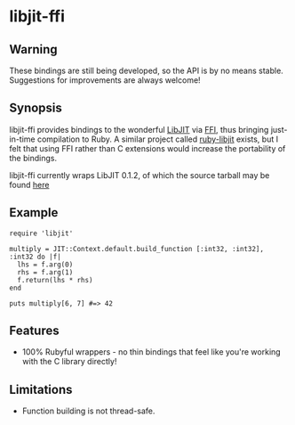 libjit-ffi
==========

Warning
-------

These bindings are still being developed, so the API is by no means stable.
Suggestions for improvements are always welcome!

Synopsis
--------

libjit-ffi provides bindings to the wonderful
[LibJIT](http://dotgnu.org/libjit-doc/libjit_toc.html) via
[FFI](http://github.com/ffi/ffi), thus bringing just-in-time compilation
to Ruby. A similar project called [ruby-libjit](http://ruby-libjit.rubyforge.org/)
exists, but I felt that using FFI rather than C extensions would increase
the portability of the bindings.

libjit-ffi currently wraps LibJIT 0.1.2, of which the source tarball may be found 
[here](http://ftp.twaren.net/Unix/NonGNU/dotgnu-pnet/libjit-releases/libjit-0.1.2.tar.gz)

Example
-------

    require 'libjit'
    
    multiply = JIT::Context.default.build_function [:int32, :int32], :int32 do |f|
      lhs = f.arg(0)
      rhs = f.arg(1)
      f.return(lhs * rhs)
    end
    
    puts multiply[6, 7] #=> 42

Features
--------

* 100% Rubyful wrappers - no thin bindings that feel like you're working with
  the C library directly!

Limitations
-----------

* Function building is not thread-safe.

